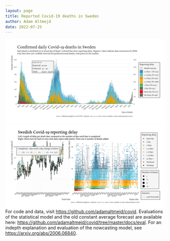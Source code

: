 ```yaml
---
layout: page
title: Reported Covid-19 deaths in Sweden
author: Adam Altmejd
date: 2022-07-25
---
```


![Graph of Swedish Covid-19 deaths with reporting delay.](deaths_lag_sweden_2022-07-25.png "Swedish Covid-19 deaths.")
![Graph of Swedish Covid-19 reporting delay in daily deaths.](lag_trend_sweden_2022-07-25.png "Trend in Swedish Covid-19 mortality reporting delay.")
For code and data, visit <https://github.com/adamaltmejd/covid>.
Evaluations of the statistical model and the old constant average forecast are available here: <https://github.com/adamaltmejd/covid/tree/master/docs/eval>.
For an indepth explanation and evaluation of the nowcasting model, see <https://arxiv.org/abs/2006.06840>.
